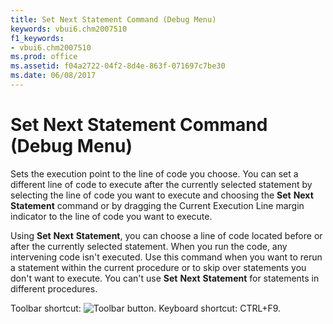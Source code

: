 ```yaml
---
title: Set Next Statement Command (Debug Menu)
keywords: vbui6.chm2007510
f1_keywords:
- vbui6.chm2007510
ms.prod: office
ms.assetid: f04a2722-04f2-8d4e-863f-071697c7be30
ms.date: 06/08/2017
---
```



# Set Next Statement Command (Debug Menu)

Sets the execution point to the line of code you choose. You can set a different line of code to execute after the currently selected statement by selecting the line of code you want to execute and choosing the **Set** **Next** **Statement** command or by dragging the Current Execution Line margin indicator to the line of code you want to execute.

Using **Set** **Next** **Statement**, you can choose a line of code located before or after the currently selected statement. When you run the code, any intervening code isn't executed. Use this command when you want to rerun a statement within the current procedure or to skip over statements you don't want to execute. You can't use **Set** **Next** **Statement** for statements in different procedures.

Toolbar shortcut: 
![Toolbar button](images/tbr_snst_ZA01201746.gif). Keyboard shortcut: CTRL+F9.


